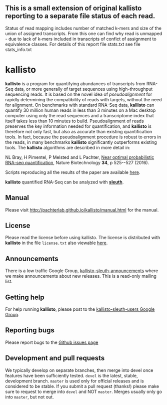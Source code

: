 ## This is a small extension of original kallisto reporting to a separate file status of each read. 
Status of read mapping includes number of matched k-mers and size of the union of assigned transcripts. From this one can find why read is unmapped - due to lack of k-mers included in transcripts of confict of assignment to equivalence classes. 
For details of this report file stats.txt see file stats\_info.txt


# kallisto

__kallisto__ is a program for quantifying abundances of transcripts from
RNA-Seq data, or more generally of target sequences using high-throughput
sequencing reads. It is based on the novel idea of _pseudoalignment_ for
rapidly determining the compatibility of reads with targets, without the need
for alignment. On benchmarks with standard RNA-Seq data, __kallisto__ can
quantify 30 million human reads in less than 3  minutes on a Mac desktop
computer using only the read sequences and a transcriptome index that
itself takes less than 10 minutes to build. Pseudoalignment of reads
preserves the key information needed for quantification, and __kallisto__
is therefore not only fast, but also as accurate than existing
quantification tools. In fact, because the pseudoalignment procedure is
robust to errors in the reads, in many benchmarks __kallisto__
significantly outperforms existing tools. The __kallisto__ algorithms are described in more detail in:

NL Bray, H Pimentel, P Melsted and L Pachter, [Near optimal probabilistic RNA-seq quantification](http://www.nature.com/nbt/journal/v34/n5/abs/nbt.3519.html), Nature Biotechnology __34__, p 525--527 (2016).

Scripts reproducing all the results of the paper are available [here](https://github.com/pachterlab/kallisto_paper_analysis).

__kallisto__ quantified RNA-Seq can be analyzed with [__sleuth__](https://github.com/pachterlab/sleuth/).

## Manual

Please visit http://pachterlab.github.io/kallisto/manual.html for the manual.

## License

Please read the license before using kallisto. The license is distributed with __kallisto__ in the file `license.txt` also viewable [here](https://pachterlab.github.io/kallisto/download).

## Announcements

There is a low traffic Google Group,
[kallisto-sleuth-announcements](https://groups.google.com/d/forum/kallisto-sleuth-announcements)
where we make announcements about new releases. This is a read-only mailing
list.

## Getting help

For help running __kallisto__, please post to the [kallisto-sleuth-users
Google Group](https://groups.google.com/d/forum/kallisto-sleuth-users).

## Reporting bugs

Please report bugs to the [Github issues
page](https://github.com/pachterlab/kallisto/issues)

## Development and pull requests

We typically develop on separate branches, then merge into devel once features
have been sufficiently tested. `devel` is the latest, stable, development
branch. `master` is used only for official releases and is considered to be
stable. If you submit a pull request (thanks!) please make sure to request to
merge into `devel` and NOT `master`. Merges usually only go into `master`, but
not out.
